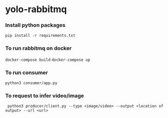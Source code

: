 # yolo-rabbitmq

### Install python packages
` pip install -r requirements.txt `

### To run rabbitmq on docker
` docker-compose build `
` docker-compose up `

### To run consumer
` python3 consumer/app.py `

### To request to infer video/image
` python3 producer/client.py --type <image/video> --output <location of output> --url <url>`